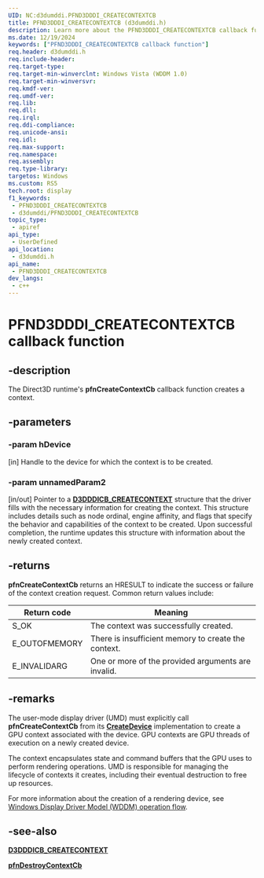 ```yaml
---
UID: NC:d3dumddi.PFND3DDDI_CREATECONTEXTCB
title: PFND3DDDI_CREATECONTEXTCB (d3dumddi.h)
description: Learn more about the PFND3DDDI_CREATECONTEXTCB callback function.
ms.date: 12/19/2024
keywords: ["PFND3DDDI_CREATECONTEXTCB callback function"]
req.header: d3dumddi.h
req.include-header: 
req.target-type: 
req.target-min-winverclnt: Windows Vista (WDDM 1.0)
req.target-min-winversvr: 
req.kmdf-ver: 
req.umdf-ver: 
req.lib: 
req.dll: 
req.irql: 
req.ddi-compliance: 
req.unicode-ansi: 
req.idl: 
req.max-support: 
req.namespace: 
req.assembly: 
req.type-library: 
targetos: Windows
ms.custom: RS5
tech.root: display
f1_keywords:
 - PFND3DDDI_CREATECONTEXTCB
 - d3dumddi/PFND3DDDI_CREATECONTEXTCB
topic_type:
 - apiref
api_type:
 - UserDefined
api_location:
 - d3dumddi.h
api_name:
 - PFND3DDDI_CREATECONTEXTCB
dev_langs:
 - c++
---
```


# PFND3DDDI_CREATECONTEXTCB callback function

## -description

The Direct3D runtime's **pfnCreateContextCb** callback function creates a context.

## -parameters

### -param hDevice

[in]  Handle to the device for which the context is to be created.

### -param unnamedParam2

[in/out] Pointer to a [**D3DDDICB_CREATECONTEXT**](ns-d3dumddi-d3dddicb_createcontext.md) structure that the driver fills with the necessary information for creating the context. This structure includes details such as node ordinal, engine affinity, and flags that specify the behavior and capabilities of the context to be created. Upon successful completion, the runtime updates this structure with information about the newly created context.

## -returns

**pfnCreateContextCb** returns an HRESULT to indicate the success or failure of the context creation request. Common return values include:

| Return code | Meaning |
| ----------- | ------- |
| S_OK          |  The context was successfully created. |
| E_OUTOFMEMORY | There is insufficient memory to create the context. |
| E_INVALIDARG  | One or more of the provided arguments are invalid. |

## -remarks

The user-mode display driver (UMD) must explicitly call **pfnCreateContextCb** from its [**CreateDevice**](nc-d3dumddi-pfnd3dddi_createdevice.md) implementation to create a GPU context associated with the device. GPU contexts are GPU threads of execution on a newly created device.

The context encapsulates state and command buffers that the GPU uses to perform rendering operations. UMD is responsible for managing the lifecycle of contexts it creates, including their eventual destruction to free up resources.

For more information about the creation of a rendering device, see [Windows Display Driver Model (WDDM) operation flow](/windows-vista-and-later-display-driver-model-operation-flow).

## -see-also

[**D3DDDICB_CREATECONTEXT**](ns-d3dumddi-d3dddicb_createcontext.md)

[**pfnDestroyContextCb**](nc-d3dumddi-pfnd3dddi_destroycontextcb.md)

